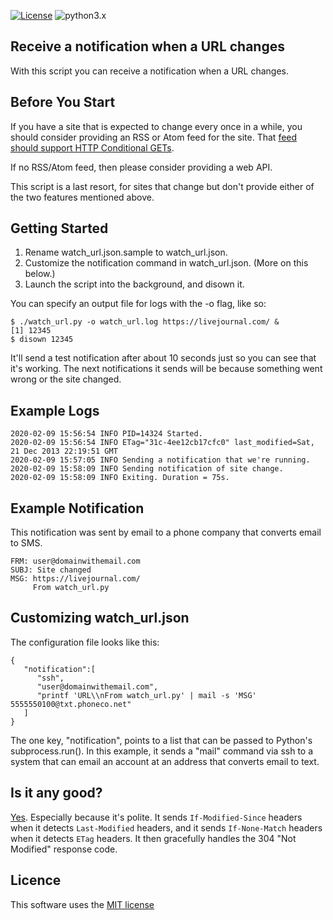 [![License](https://img.shields.io/badge/license-MIT_license-blue.svg)](https://raw.githubusercontent.com/dblume/watch-url/master/LICENSE.txt)
![python3.x](https://img.shields.io/badge/python-3.x-green.svg)

## Receive a notification when a URL changes

With this script you can receive a notification when a URL changes.

## Before You Start

If you have a site that is expected to change every once in a while, you should
consider providing an RSS or Atom feed for the site. That [feed should support
HTTP Conditional GETs](https://fishbowl.pastiche.org/2002/10/21/http_conditional_get_for_rss_hackers).

If no RSS/Atom feed, then please consider providing a web API.

This script is a last resort, for sites that change but don't provide either of
the two features mentioned above.

## Getting Started

1. Rename watch\_url.json.sample to watch\_url.json.
2. Customize the notification command in watch\_url.json. (More on this below.)
3. Launch the script into the background, and disown it.

You can specify an output file for logs with the -o flag, like so:

    $ ./watch_url.py -o watch_url.log https://livejournal.com/ &
    [1] 12345
    $ disown 12345

It'll send a test notification after about 10 seconds just so you can see that
it's working. The next notifications it sends will be because something went wrong
or the site changed.

## Example Logs

    2020-02-09 15:56:54 INFO PID=14324 Started.
    2020-02-09 15:56:54 INFO ETag="31c-4ee12cb17cfc0" last_modified=Sat, 21 Dec 2013 22:19:51 GMT
    2020-02-09 15:57:05 INFO Sending a notification that we're running.
    2020-02-09 15:58:09 INFO Sending notification of site change.
    2020-02-09 15:58:09 INFO Exiting. Duration = 75s.

## Example Notification

This notification was sent by email to a phone company that converts email to SMS.

    FRM: user@domainwithemail.com
    SUBJ: Site changed
    MSG: https://livejournal.com/
         From watch_url.py

## Customizing watch\_url.json

The configuration file looks like this:

    {
       "notification":[
          "ssh",
          "user@domainwithemail.com",
          "printf 'URL\\nFrom watch_url.py' | mail -s 'MSG' 5555550100@txt.phoneco.net"
       ]
    }

The one key, "notification", points to a list that can be passed to Python's
subprocess.run(). In this example, it sends a "mail" command via ssh to a system
that can email an account at an address that converts email to text.

## Is it any good?

[Yes](https://news.ycombinator.com/item?id=3067434). Especially because it's polite.
It sends `If-Modified-Since` headers when it detects `Last-Modified` headers, and
it sends `If-None-Match` headers when it detects `ETag` headers. It then gracefully
handles the 304 "Not Modified" response code.

## Licence

This software uses the [MIT license](https://raw.githubusercontent.com/dblume/watch-url/master/LICENSE.txt)
